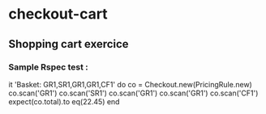 # checkout-cart
## Shopping cart exercice

### Sample Rspec test : 
  it 'Basket: GR1,SR1,GR1,GR1,CF1' do
    co = Checkout.new(PricingRule.new)
    co.scan('GR1')
    co.scan('SR1')
    co.scan('GR1')
    co.scan('GR1')
    co.scan('CF1')
    expect(co.total).to eq(22.45)
  end

